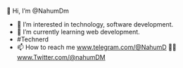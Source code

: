  👋 Hi, I’m @NahumDm
- 👀 I’m interested in technology, software development.
- 🌱 I’m currently learning web development.
- #Technerd
- 📫 How to reach me
    www.telegram.com/@NahumD
  🫴🏾 www.Twitter.com/@nahumDM
  

<!---
NahumDm/NahumDm is a ✨ special ✨ repository because its `README.md` (this file) appears on your GitHub profile.
You can click the Preview link to take a look at your changes.
--->
